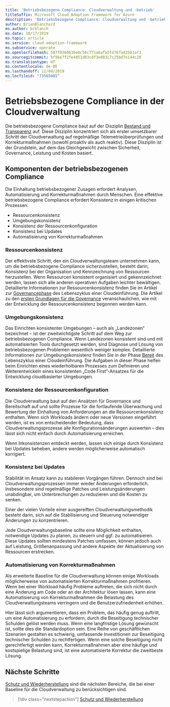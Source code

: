 ```yaml
---
title: 'Betriebsbezogene Compliance: Cloudverwaltung und -betrieb'
titleSuffix: Microsoft Cloud Adoption Framework for Azure
description: 'Betriebsbezogene Compliance: Cloudverwaltung und -betrieb'
author: BrianBlanchard
ms.author: brblanch
ms.date: 10/17/2019
ms.topic: article
ms.service: cloud-adoption-framework
ms.subservice: operate
ms.openlocfilehash: 507f0360636e0c56c771a6afa5fd767a42581af3
ms.sourcegitcommit: bf9be7f2fe4851d83cdf3e083c7c25bd7e144c20
ms.translationtype: HT
ms.contentlocale: de-DE
ms.lasthandoff: 11/04/2019
ms.locfileid: "73565085"
---
```

# <a name="operational-compliance-in-cloud-management"></a>Betriebsbezogene Compliance in der Cloudverwaltung

Die betriebsbezogene Compliance baut auf der Disziplin [Bestand und Transparenz](./inventory.md) auf. Diese Disziplin konzentriert sich als erster umsetzbarer Schritt der Cloudverwaltung auf regelmäßige Telemetrieüberprüfungen und Korrekturmaßnahmen (sowohl proaktiv als auch reaktiv). Diese Disziplin ist der Grundstein, auf dem das Gleichgewicht zwischen Sicherheit, Governance, Leistung und Kosten basiert.

## <a name="components-of-operations-compliance"></a>Komponenten der betriebsbezogenen Compliance

Die Einhaltung betriebsbezogener Zusagen erfordert Analysen, Automatisierung und Korrekturmaßnahmen durch Menschen. Eine effektive betriebsbezogene Compliance erfordert Konsistenz in einigen kritischen Prozessen:

- Ressourcenkonsistenz
- Umgebungskonsistenz
- Konsistenz der Ressourcenkonfiguration
- Konsistenz bei Updates
- Automatisierung von Korrekturmaßnahmen

### <a name="resource-consistency"></a>Ressourcenkonsistenz

Der effektivste Schritt, den ein Cloudverwaltungsteam unternehmen kann, um die betriebsbezogene Compliance sicherzustellen, besteht darin, Konsistenz bei der Organisation und Kennzeichnung von Ressourcen herzustellen. Wenn Ressourcen konsistent organisiert und gekennzeichnet werden, lassen sich alle anderen operativen Aufgaben leichter bewältigen. Detaillierte Informationen zur Ressourcenkonsistenz finden Sie im Artikel zur [Governancephase](../../govern/index.md) des Lebenszyklus einer Cloudeinführung. Die Artikel zu den [ersten Grundlagen für die Governance](../../govern/initial-foundation.md) veranschaulichen, wie mit der Entwicklung der Ressourcenkonsistenz begonnen werden kann.

### <a name="environment-consistency"></a>Umgebungskonsistenz

Das Einrichten konsistenter Umgebungen – auch als „Landezonen“ bezeichnet – ist der zweitwichtigste Schritt auf dem Weg zur betriebsbezogenen Compliance. Wenn Landezonen konsistent sind und mit automatisierten Tools durchgesetzt werden, sind Diagnose und Lösung von betriebsbezogenen Problemen wesentlich weniger komplex. Detaillierte Informationen zur Umgebungskonsistenz finden Sie in der Phase [Bereit](../../ready/index.md) des Lebenszyklus einer Cloudeinführung. Die Aufgaben in dieser Phase helfen beim Einrichten eines wiederholbaren Prozesses zum Definieren und Weiterentwickeln eines konsistenten „Code First“-Ansatzes für die Entwicklung cloudbasierter Umgebungen.

### <a name="resource-configuration-consistency"></a>Konsistenz der Ressourcenkonfiguration

Die Cloudverwaltung baut auf den Ansätzen für Governance und Bereitschaft auf und sollte Prozesse für die fortlaufende Überwachung und Bewertung der Einhaltung von Anforderungen an die Ressourcenkonsistenz enthalten. Wenn sich Workloads ändern oder neue Versionen eingeführt werden, ist es von entscheidender Bedeutung, dass Cloudverwaltungsprozesse alle Konfigurationsänderungen auswerten – dies lässt sich nicht einfach durch Automatisierung erreichen.

Wenn Inkonsistenzen entdeckt werden, lassen sich einige durch Konsistenz bei Updates beheben, andere werden möglicherweise automatisch korrigiert.

### <a name="update-consistency"></a>Konsistenz bei Updates

Stabilität im Ansatz kann zu stabileren Vorgängen führen. Dennoch sind bei Cloudverwaltungsprozessen immer wieder Änderungen erforderlich. Insbesondere sind regelmäßige Patches und Leistungsänderungen unabdingbar, um Unterbrechungen zu reduzieren und die Kosten zu senken.

Einer der vielen Vorteile einer ausgereiften Cloudverwaltungsmethodik besteht darin, sich auf die Stabilisierung und Steuerung notwendiger Änderungen zu konzentrieren.

Jede Cloudverwaltungsbaseline sollte eine Möglichkeit enthalten, notwendige Updates zu planen, zu steuern und ggf. zu automatisieren. Diese Updates sollten mindestens Patches umfassen, können jedoch auch auf Leistung, Größenanpassung und andere Aspekte der Aktualisierung von Ressourcen erstrecken.

### <a name="remediation-automation"></a>Automatisierung von Korrekturmaßnahmen

Als erweiterte Baseline für die Cloudverwaltung können einige Workloads möglicherweise von automatisierten Korrekturmaßnahmen profitieren. Wenn bei einer Workload häufig Probleme auftreten, die sich nicht durch eine Änderung am Code oder an der Architektur lösen lassen, kann eine Automatisierung von Korrekturmaßnahmen die Belastung des Cloudverwaltungsteams verringern und die Benutzerzufriedenheit erhöhen.

Hier lässt sich argumentieren, dass ein Problem, das häufig genug auftritt, um eine Automatisierung zu erfordern, durch die Beseitigung technischer Schulden gelöst werden muss. Wenn eine langfristige Lösung gewünscht ist, sollte dies die Standardoption sein. Eine Reihe von geschäftlichen Szenarien gestalten es schwierig, umfassende Investitionen zur Beseitigung technischer Schulden zu rechtfertigen. Wenn eine solche Beseitigung nicht gerechtfertigt werden kann, Korrekturmaßnahmen aber eine häufige und kostspielige Belastung sind, ist eine automatisierte Korrektur die zweitbeste Lösung.

## <a name="next-steps"></a>Nächste Schritte

[Schutz und Wiederherstellung](./protect.md) sind die nächsten Bereiche, die bei einer Baseline für die Cloudverwaltung zu berücksichtigen sind.

> [!div class="nextstepaction"]
> [Schutz und Wiederherstellung](./protect.md)
